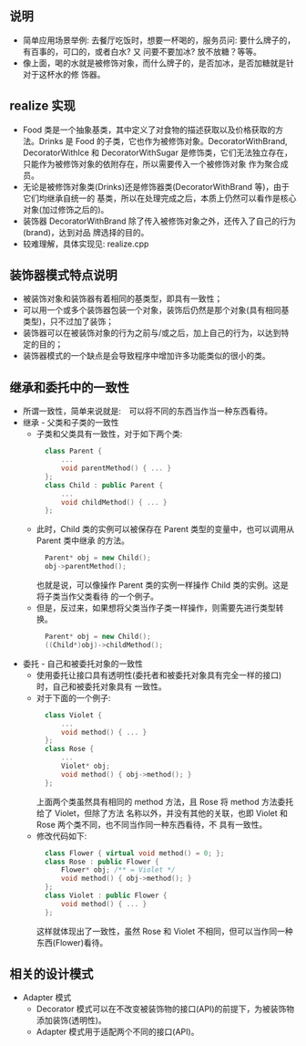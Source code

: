 
## 说明
- 简单应用场景举例:
  去餐厅吃饭时，想要一杯喝的，服务员问: 要什么牌子的，有百事的，可口的，或者白水? 又
  问要不要加冰? 放不放糖？等等。
- 像上面，喝的水就是被修饰对象，而什么牌子的，是否加冰，是否加糖就是针对于这杯水的修
  饰器。
  
## realize 实现
- Food 类是一个抽象基类，其中定义了对食物的描述获取以及价格获取的方法。Drinks 是 Food
  的子类，它也作为被修饰对象。DecoratorWithBrand, DecoratorWithIce 和 DecoratorWithSugar
  是修饰类，它们无法独立存在，只能作为被修饰对象的依附存在，所以需要传入一个被修饰对象
  作为聚合成员。
- 无论是被修饰对象类(Drinks)还是修饰器类(DecoratorWithBrand 等)，由于它们均继承自统一的
  基类，所以在处理完成之后，本质上仍然可以看作是核心对象(加过修饰之后的)。
- 装饰器 DecoratorWithBrand 除了传入被修饰对象之外，还传入了自己的行为(brand)，达到对品
  牌选择的目的。
- 较难理解，具体实现见: realize.cpp

## 装饰器模式特点说明
- 被装饰对象和装饰器有着相同的基类型，即具有一致性；
- 可以用一个或多个装饰器包装一个对象，装饰后仍然是那个对象(具有相同基类型)，只不过加了装饰；
- 装饰器可以在被装饰对象的行为之前与/或之后，加上自己的行为，以达到特定的目的；
- 装饰器模式的一个缺点是会导致程序中增加许多功能类似的很小的类。

## 继承和委托中的一致性
- 所谓一致性，简单来说就是:　可以将不同的东西当作当一种东西看待。
- 继承 - 父类和子类的一致性
    + 子类和父类具有一致性，对于如下两个类:
      ```c++
        class Parent {
            ...
            void parentMethod() { ... }
        };
        class Child : public Parent {
            ...
            void childMethod() { ... }
        };
      ```
    + 此时，Child 类的实例可以被保存在 Parent 类型的变量中，也可以调用从 Parent 类中继承
      的方法。
      ```c++
        Parent* obj = new Child();
        obj->parentMethod();
      ```
      也就是说，可以像操作 Parent 类的实例一样操作 Child 类的实例。这是将子类当作父类看待
      的一个例子。
    + 但是，反过来，如果想将父类当作子类一样操作，则需要先进行类型转换。
      ```c++
        Parent* obj = new Child();
        ((Child*)obj)->childMethod();
      ```
- 委托 - 自己和被委托对象的一致性
    + 使用委托让接口具有透明性(委托者和被委托对象具有完全一样的接口)时，自己和被委托对象具有
      一致性。
    + 对于下面的一个例子:
      ```c++
        class Violet {
            ...
            void method() { ... }
        };
        class Rose {
            ...
            Violet* obj;
            void method() { obj->method(); }
        };
      ```
      上面两个类虽然具有相同的 method 方法，且 Rose 将 method 方法委托给了 Violet，但除了方法
      名称以外，并没有其他的关联，也即 Violet 和 Rose 两个类不同，也不同当作同一种东西看待，不
      具有一致性。
    + 修改代码如下:
      ```c++
        class Flower { virtual void method() = 0; };
        class Rose : public Flower {
            Flower* obj; /** = Violet */
            void method() { obj->method(); }
        };
        class Violet : public Flower {
            void method() { ... }
        };
      ```
      这样就体现出了一致性，虽然 Rose 和 Violet 不相同，但可以当作同一种东西(Flower)看待。

## 相关的设计模式
- Adapter 模式
    + Decorator 模式可以在不改变被装饰物的接口(API)的前提下，为被装饰物添加装饰(透明性)。
    + Adapter 模式用于适配两个不同的接口(API)。
